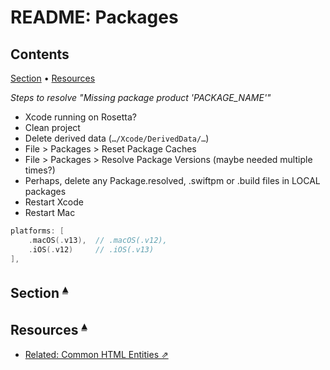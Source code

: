# README: Packages

## Contents <a id="contents"></a>
[Section](#section-) •
[Resources](#resources-)

_Steps to resolve "Missing package product 'PACKAGE_NAME'"_

* Xcode running on Rosetta?
* Clean project
* Delete derived data (`…/Xcode/DerivedData/…`)
* File > Packages > Reset Package Caches
* File > Packages > Resolve Package Versions (maybe needed multiple times?)
* Perhaps, delete any Package.resolved, .swiftpm or .build files in LOCAL packages
* Restart Xcode
* Restart Mac

``` swift
platforms: [
    .macOS(.v13),  // .macOS(.v12),
    .iOS(.v12)     // .iOS(.v13)
],
```

## Section <a id="section-"></a><sup>[▴](#contents)</sup>

## Resources <a id="resources-"></a><sup>[▴](#contents)</sup>

* [Related: Common HTML Entities ⇗](https://www.w3.org/wiki/Common_HTML_entities_used_for_typography)
